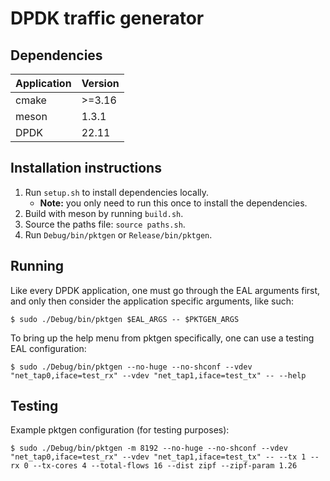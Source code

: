 # DPDK traffic generator

## Dependencies

| Application | Version |
| ----------- | ------- |
| cmake       | >=3.16  |
| meson       | 1.3.1   |
| DPDK        | 22.11   |

## Installation instructions

1. Run `setup.sh` to install dependencies locally.
   - **Note:** you only need to run this once to install the dependencies.
2. Build with meson by running `build.sh`.
3. Source the paths file: `source paths.sh`.
4. Run `Debug/bin/pktgen` or `Release/bin/pktgen`.

## Running

Like every DPDK application, one must go through the EAL arguments first, and only then consider the application specific arguments, like such:

```
$ sudo ./Debug/bin/pktgen $EAL_ARGS -- $PKTGEN_ARGS
```

To bring up the help menu from pktgen specifically, one can use a testing EAL configuration:

```
$ sudo ./Debug/bin/pktgen --no-huge --no-shconf --vdev "net_tap0,iface=test_rx" --vdev "net_tap1,iface=test_tx" -- --help
```

## Testing

Example pktgen configuration (for testing purposes):

```
$ sudo ./Debug/bin/pktgen -m 8192 --no-huge --no-shconf --vdev "net_tap0,iface=test_rx" --vdev "net_tap1,iface=test_tx" -- --tx 1 --rx 0 --tx-cores 4 --total-flows 16 --dist zipf --zipf-param 1.26
```